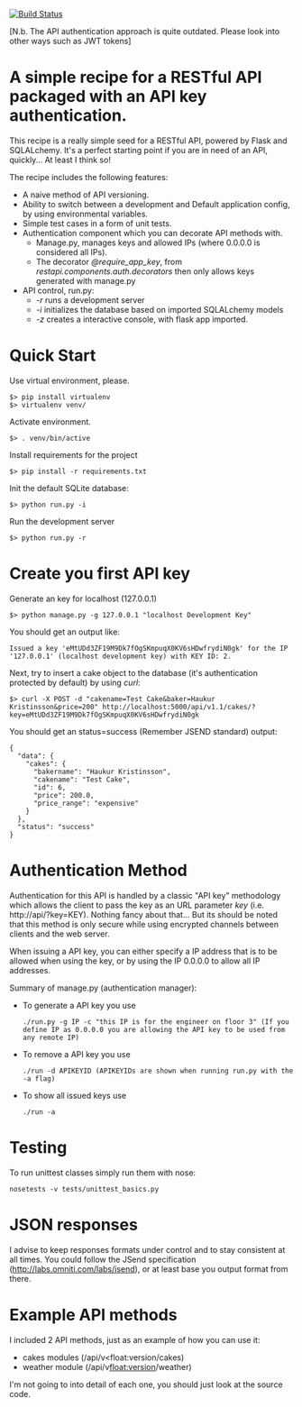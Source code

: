 [![Build Status](https://travis-ci.org/haukurk/flask-restapi-recipe.svg?branch=master)](https://travis-ci.org/haukurk/flask-restapi-recipe)

[N.b. The API authentication approach is quite outdated. Please look into other ways such as JWT tokens]

# A simple recipe for a RESTful API packaged with an API key authentication.
This recipe is a really simple seed for a RESTful API, powered by Flask and SQLALchemy.
It's a perfect starting point if you are in need of an API, quickly... At least I think so!

The recipe includes the following features:
* A naive method of API versioning.
* Ability to switch between a development and Default application config, by using environmental variables.
* Simple test cases in a form of unit tests.
* Authentication component which you can decorate API methods with.
    * Manage.py, manages keys and allowed IPs (where 0.0.0.0 is considered all IPs).
    * The decorator *@require_app_key*, from *restapi.components.auth.decorators* then only allows keys generated with manage.py
* API control, run.py:
    * *-r* runs a development server
    * *-i* initializes the database based on imported SQLALchemy models
    * *-z* creates a interactive console, with flask app imported.

# Quick Start
Use virtual environment, please.
```
$> pip install virtualenv
$> virtualenv venv/
```
Activate environment.
```
$> . venv/bin/active
```
Install requirements for the project
```
$> pip install -r requirements.txt
```
Init the default SQLite database:
```
$> python run.py -i
```
Run the development server
```
$> python run.py -r
```

# Create you first API key
Generate an key for localhost (127.0.0.1)
```
$> python manage.py -g 127.0.0.1 "localhost Development Key"
```
You should get an output like:
```
Issued a key 'eMtUDd3ZF19M9Dk7fOgSKmpuqX0KV6sHDwfrydiN0gk' for the IP '127.0.0.1' (localhost development key) with KEY ID: 2.
```

Next, try to insert a cake object to the database (it's authentication protected by default) by using *curl*:
```
$> curl -X POST -d "cakename=Test Cake&baker=Haukur Kristinsson&price=200" http://localhost:5000/api/v1.1/cakes/?key=eMtUDd3ZF19M9Dk7fOgSKmpuqX0KV6sHDwfrydiN0gk
```
You should get an status=success (Remember JSEND standard) output:
```
{
  "data": {
    "cakes": {
      "bakername": "Haukur Kristinsson",
      "cakename": "Test Cake",
      "id": 6,
      "price": 200.0,
      "price_range": "expensive"
    }
  },
  "status": "success"
}
```

# Authentication Method

Authentication for this API is handled by a classic "API key" methodology which allows the client to pass the key as an URL parameter *key* (i.e. http://api/?key=KEY).
Nothing fancy about that... But its should be noted that this method is only secure while using encrypted channels between clients and the web server.

When issuing a API key, you can either specify a IP address that is to be allowed when using the key, or by using the IP 0.0.0.0 to allow all IP addresses.

Summary of manage.py (authentication manager):
* To generate a API key you use
    ```
    ./run.py -g IP -c "this IP is for the engineer on floor 3" (If you define IP as 0.0.0.0 you are allowing the API key to be used from any remote IP)
    ```
* To remove a API key you use
    ```
    ./run -d APIKEYID (APIKEYIDs are shown when running run.py with the -a flag)
    ```
* To show all issued keys use
    ```
    ./run -a
    ```

# Testing

To run unittest classes simply run them with nose:
```
nosetests -v tests/unittest_basics.py
```

# JSON responses

I advise to keep responses formats under control and to stay consistent at all times.
You could follow the JSend specification (http://labs.omniti.com/labs/jsend), or at least base you output format from there.

# Example API methods
I included 2 API methods, just as an example of how you can use it:
* cakes modules (/api/v<float:version/cakes)
* weather module (/api/v<float:version>/weather)

I'm not going to into detail of each one, you should just look at the source code.
